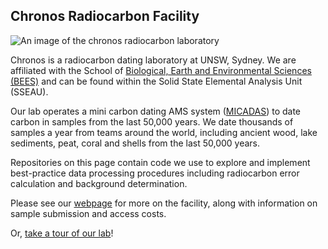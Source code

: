 ## Chronos Radiocarbon Facility

![An image of the chronos radiocarbon laboratory](https://www.analytical.unsw.edu.au/sites/default/files/styles/feature/public/laboratory_image/CHRONOS%20BEES%20PAGE%20IMAGE.jpg?itok=e2ioAPRG)

Chronos is a radiocarbon dating laboratory at UNSW, Sydney. We are affiliated with the School of [Biological, Earth and Environmental Sciences (BEES)](https://www.unsw.edu.au/science/our-schools/bees/about-us/facilities/chronos-radiocarbon-facility) and can be found within the Solid State Elemental Analysis Unit (SSEAU).

Our lab operates a mini carbon dating AMS system ([MICADAS](https://www.ionplus.ch/micadas)) to date carbon in samples from the last 50,000 years. We date thousands of samples a year from teams around the world, including ancient wood, lake sediments, peat, coral and shells from the last 50,000 years.

Repositories on this page contain code we use to explore and implement best-practice data processing procedures including radiocarbon error calculation and background determination. 

Please see our [webpage](https://www.analytical.unsw.edu.au/facilities/sseau/radiocarbon-laboratory) for more on the facility, along with information on sample submission and access costs.

Or, [take a tour of our lab](https://immersivetechnologies-dev.teaching.unsw.edu.au/projects/deploy/ImmersiveEditor/?p=YlCYBcXe)!
